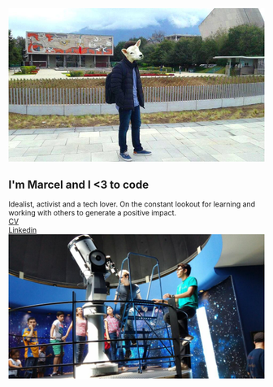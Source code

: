![PersonalPhoto](assets/images/photo.jpg)
## I'm Marcel and I <3 to code
Idealist, activist and a tech lover. On the constant lookout for learning and working with others to generate a positive impact.
<br>
<a href='https://docs.google.com/document/d/11TY5CpzZ0VeqW68_FHe8Ncx7Ud8qbcDDXETJXPtscTo/edit?usp=sharing'>CV</a>
<br>
<a href='https://mx.linkedin.com/in/marcelrg'>Linkedin</a>
![PersonalPhoto2](assets/images/pic.jpg)
